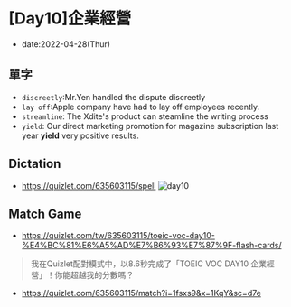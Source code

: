 # [Day10]企業經營

* date:2022-04-28(Thur)

## 單字

* `discreetly`:Mr.Yen handled the dispute discreetly
* `lay off`:Apple company have had to lay off employees recently.
* `streamline`: The Xdite's product can steamline the writing process
* `yield`: Our direct marketing promotion for magazine subscription last year **yield** very positive results.

## Dictation
* https://quizlet.com/635603115/spell
![day10](https://user-images.githubusercontent.com/16321107/166148114-3d48483b-97ab-4736-896f-30d12a207bf0.jpg)



## Match Game
* https://quizlet.com/tw/635603115/toeic-voc-day10-%E4%BC%81%E6%A5%AD%E7%B6%93%E7%87%9F-flash-cards/

> 我在Quizlet配對模式中，以8.6秒完成了「TOEIC VOC DAY10 企業經營」！你能超越我的分數嗎？
* https://quizlet.com/635603115/match?i=1fsxs9&x=1KqY&sc=d7e
